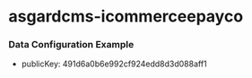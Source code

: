 # asgardcms-icommerceepayco


### Data Configuration Example

- publicKey: 
    491d6a0b6e992cf924edd8d3d088aff1
